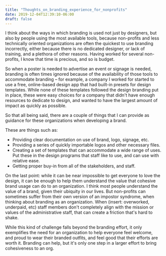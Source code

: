 ```yaml
---
title: "Thoughts_on_branding_experience_for_nonprofits"
date: 2019-12-04T12:39:10-06:00
draft: false
---
```


I think about the ways in which branding is used not just by designers, but also by people using the most available tools, because non-profits and less technically oriented organizations are often the quickest to use branding incorrectly, either because there is no dedicated designer, or lack of training, and a plethora of other reasons. Having worked for several non-profits, I know that time is precious, and so is budget.

So when a poster is needed to advertise an event or signage is needed, branding is often times ignored because of the availability of those tools to accommodate branding – for example, a company I worked for started to use a free, online-based design app that had built-in presets for design templates. While none of these templates followed the design branding put in place, these were easy choices for a company that didn't have enough resources to dedicate to design, and wanted to have the largest amount of impact as quickly as possible.

So that all being said, there are a couple of things that I can provide as guidance for these organizations when developing a brand.

These are things such as:

- Providing clear documentation on use of brand, logo, signage, etc.
- Providing a series of quickly importable logos and other necessary files.
- Creating a set of templates that can accommodate a wide range of uses. Put these in the design programs that staff like to use, and can use with relative ease.
- Getting proper buy-in from all of the stakeholders, and staff.

On the last point: while it can be near impossible to get everyone to love the design, it can be enough to help them understand the value that cohesive brand usage can do to an organization. I think most people understand the value of a brand, given their ubiquity in our lives. But non-profits can sometimes suffer from their own version of an impostor syndrome, when thinking about branding as an organization. When (insert: overworked, underpaid, etc) staff members don't completely align with the mission or values of the administrative staff, that can create a friction that's hard to shake.

While this kind of challenge falls beyond the branding effort, it only exemplifies the need for an organization to help everyone feel welcome, and proud to wear their branded outfits, and feel good that their efforts are worth it. Branding can help, but it's only one step in a larger effort to bring cohesiveness to an org.
